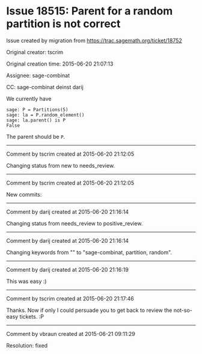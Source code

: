 # Issue 18515: Parent for a random partition is not correct

Issue created by migration from https://trac.sagemath.org/ticket/18752

Original creator: tscrim

Original creation time: 2015-06-20 21:07:13

Assignee: sage-combinat

CC:  sage-combinat deinst darij

We currently have

```
sage: P = Partitions(5)
sage: la = P.random_element()
sage: la.parent() is P
False
```

The parent should be `P`.


---

Comment by tscrim created at 2015-06-20 21:12:05

Changing status from new to needs_review.


---

Comment by tscrim created at 2015-06-20 21:12:05

New commits:


---

Comment by darij created at 2015-06-20 21:16:14

Changing status from needs_review to positive_review.


---

Comment by darij created at 2015-06-20 21:16:14

Changing keywords from "" to "sage-combinat, partition, random".


---

Comment by darij created at 2015-06-20 21:16:19

This was easy :)


---

Comment by tscrim created at 2015-06-20 21:17:46

Thanks. Now if only I could persuade you to get back to review the not-so-easy tickets. :P


---

Comment by vbraun created at 2015-06-21 09:11:29

Resolution: fixed
